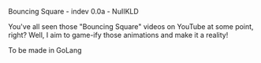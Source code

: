 Bouncing Square - indev 0.0a - NuIIKLD

You've all seen those "Bouncing Square" videos on YouTube at some point, right? Well, I aim to game-ify those animations and make it a reality!

To be made in GoLang
